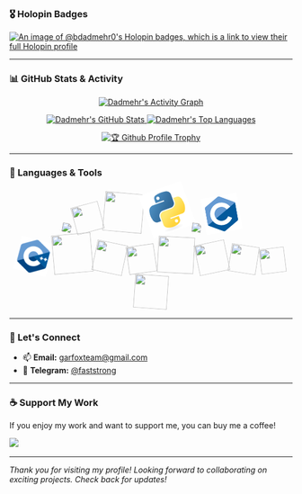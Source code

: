 ### 🎖️ Holopin Badges

<a href="https://holopin.io/@bdadmehr0">
  <img src="https://holopin.me/bdadmehr0" alt="An image of @bdadmehr0's Holopin badges, which is a link to view their full Holopin profile"/>
</a>

---

### 📊 GitHub Stats & Activity

<p align="center">
  <a href="https://github.com/ashutosh00710/github-readme-activity-graph">
    <img src="https://github-readme-activity-graph.vercel.app/graph?username=BDadmehr0&theme=github-compact" alt="Dadmehr's Activity Graph"/>
  </a>
</p>

<p align="center">
  <a href="https://github.com/anuraghazra/github-readme-stats">
    <img height="180" src="https://github-readme-stats.vercel.app/api?username=BDadmehr0&theme=dark&show_icons=true" alt="Dadmehr's GitHub Stats"/>
  </a>
  <a href="https://github.com/anuraghazra/convoychat">
    <img height="180" src="https://github-readme-stats.vercel.app/api/top-langs?username=BDadmehr0&layout=compact&langs_count=8&card_width=320&theme=dark" alt="Dadmehr's Top Languages"/>
  </a>
</p>

<p align="center">
  <a href="https://github.com/ryo-ma/github-profile-trophy">
    <img src="https://github-profile-trophy.vercel.app/?username=BDadmehr0&column=6&theme=gruvbox&no-frame=true&rank=AAA,AA,S,SS,SSS,SECRET" alt="🏆 Github Profile Trophy"/>
  </a>
</p>

---

### 🔧 Languages & Tools

<p align="center">
  <!-- بخش افقی -->
  <img src="https://raw.githubusercontent.com/NationalSecurityAgency/ghidra/refs/heads/master/Ghidra/Features/Base/src/main/resources/images/GHIDRA_3.png" width="150" style="transform: rotate(10deg);"/>
  <img src="https://www.vectorlogo.zone/logos/gnu_bash/gnu_bash-icon.svg" width="50" height="50" style="transform: rotate(-15deg);"/>
  <img src="https://cdn.worldvectorlogo.com/logos/django.svg" width="70" height="70" style="transform: rotate(5deg);"/>
  <img src="https://raw.githubusercontent.com/devicons/devicon/master/icons/python/python-original.svg" width="80" height="80" style="transform: rotate(-20deg);"/>

  <!-- بخش عمودی -->
  <img src="https://www.vectorlogo.zone/logos/ibm/ibm-icon.svg" width="100" style="transform: rotate(7deg);"/> 
  <img src="https://raw.githubusercontent.com/devicons/devicon/master/icons/c/c-original.svg" width="65" height="65" style="transform: rotate(-10deg);"/><br>
  <img src="https://raw.githubusercontent.com/devicons/devicon/master/icons/cplusplus/cplusplus-original.svg" width="60" height="60" style="transform: rotate(15deg);"/>
  <img src="https://www.vectorlogo.zone/logos/linux/linux-icon.svg" width="70" height="70" style="transform: rotate(-5deg);"/>

  <!-- بخش افقی دیگر -->
  <img src="https://www.vectorlogo.zone/logos/github/github-icon.svg" width="55" height="55" style="transform: rotate(12deg);"/>
  <img src="https://www.vectorlogo.zone/logos/duckduckgo/duckduckgo-icon.svg" width="50" height="50" style="transform: rotate(-8deg);"/>
  <img src="https://www.vectorlogo.zone/logos/gimp/gimp-icon.svg" width="65" height="65" style="transform: rotate(3deg);"/>

  <!-- ترکیب افقی و عمودی -->
  <img src="https://www.vectorlogo.zone/logos/nvidia/nvidia-icon.svg" width="55" height="55" style="transform: rotate(-12deg);"/> 
  <img src="https://www.vectorlogo.zone/logos/perl/perl-icon.svg" width="50" height="50" style="transform: rotate(9deg);"/>
  <img src="https://www.vectorlogo.zone/logos/qtio/qtio-icon.svg" width="45" height="45" style="transform: rotate(-7deg);"/> 
  <img src="https://www.vectorlogo.zone/logos/raspberrypi/raspberrypi-icon.svg" width="60" height="60" style="transform: rotate(4deg);"/>
</p>



---

### 🤝 Let's Connect

- 📫 **Email:** [garfoxteam@gmail.com](mailto:garfoxteam@gmail.com)
- 🚀 **Telegram:** [@faststrong](https://t.me/faststrong)

---

### ☕ Support My Work

If you enjoy my work and want to support me, you can buy me a coffee!

<a href="http://www.coffeete.ir/dadmehr">
       <img src="http://www.coffeete.ir/images/buttons/lemonchiffon.png" style="width:260px;" />
</a>

---

*Thank you for visiting my profile! Looking forward to collaborating on exciting projects. Check back for updates!*
